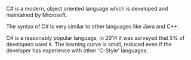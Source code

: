 C# is a modern, object oriented language which is developed and maintained by Microsoft.

The syntax of C# is very similar to other languages like Java and C++.

C# is a reasonably popular language, in 2014 it was surveyed that 5% of developers used it.  The learning curve is small, reduced even if the developer has experience with other 'C-Style' languages.
